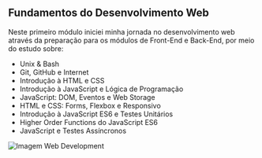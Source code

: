 ## Fundamentos do Desenvolvimento Web

Neste primeiro módulo iniciei minha jornada no desenvolvimento web através da preparação para os módulos de Front-End e Back-End, por meio do estudo sobre:

* Unix & Bash
* Git, GitHub e Internet
* Introdução à HTML e CSS
* Introdução à JavaScript e Lógica de Programação
* JavaScript: DOM, Eventos e Web Storage
* HTML e CSS: Forms, Flexbox e Responsivo
* Introdução à JavaScript ES6 e Testes Unitários
* Higher Order Functions do JavaScript ES6
* JavaScript e Testes Assíncronos

![Imagem Web Development](https://ryse.radiantthemes.com/wp-content/uploads/2019/07/webdevelopment-banner.png)


